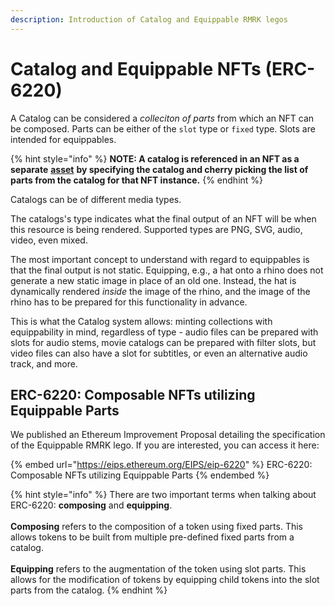 ```yaml
---
description: Introduction of Catalog and Equippable RMRK legos
---
```


# Catalog and Equippable NFTs (ERC-6220)

A Catalog can be considered a _colleciton of parts_ from which an NFT can be composed. Parts can be either of the `slot` type or `fixed` type. Slots are intended for equippables.

{% hint style="info" %}
**NOTE: A catalog is referenced in an NFT as a separate** [**asset**](multiasset.md) **by specifying the catalog and cherry picking the list of parts from the catalog for that NFT instance.**
{% endhint %}

Catalogs can be of different media types.

The catalogs's type indicates what the final output of an NFT will be when this resource is being rendered. Supported types are PNG, SVG, audio, video, even mixed.

The most important concept to understand with regard to equippables is that the final output is not static. Equipping, e.g., a hat onto a rhino does not generate a new static image in place of an old one. Instead, the hat is dynamically rendered _inside_ the image of the rhino, and the image of the rhino has to be prepared for this functionality in advance.

This is what the Catalog system allows: minting collections with equippability in mind, regardless of type - audio files can be prepared with slots for audio stems, movie catalogs can be prepared with filter slots, but video files can also have a slot for subtitles, or even an alternative audio track, and more.

## ERC-6220: Composable NFTs utilizing Equippable Parts

We published an Ethereum Improvement Proposal detailing the specification of the Equippable RMRK lego. If you are interested, you can access it here:

{% embed url="https://eips.ethereum.org/EIPS/eip-6220" %}
ERC-6220: Composable NFTs utilizing Equippable Parts
{% endembed %}

{% hint style="info" %}
There are two important terms when talking about ERC-6220: **composing** and **equipping**.\
\
**Composing** refers to the composition of a token using fixed parts. This allows tokens to be built from multiple pre-defined fixed parts from a catalog.\
\
**Equipping** refers to the augmentation of the token using slot parts. This allows for the modification of tokens by equipping child tokens into the slot parts from the catalog.
{% endhint %}
